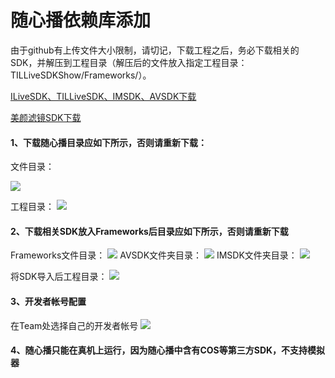 
# 随心播依赖库添加

由于github有上传文件大小限制，请切记，下载工程之后，务必下载相关的SDK，并解压到工程目录（解压后的文件放入指定工程目录：TILLiveSDKShow/Frameworks/）。

[ILiveSDK、TILLiveSDK、IMSDK、AVSDK下载](https://github.com/zhaoyang21cn/ILiveSDK_iOS_Demos)

[美颜滤镜SDK下载](https://github.com/zhaoyang21cn/ILiveSDK_iOS_Demos/blob/master/TILFilterSDK-README.md)


#### 1、下载随心播目录应如下所示，否则请重新下载：
文件目录：

![](http://mc.qcloudimg.com/static/img/b72bdf41f9b840adf696926f30bcdca8/image.jpg)

工程目录：
![](http://mc.qcloudimg.com/static/img/613e6f648797acd46ba0edb96eb98626/image.png)

#### 2、下载相关SDK放入Frameworks后目录应如下所示，否则请重新下载
Frameworks文件目录：
![](http://mc.qcloudimg.com/static/img/407fccb2b2e6c9d52170a1b0450de637/image.jpg)
AVSDK文件夹目录：
![](http://mc.qcloudimg.com/static/img/31fde827fdff1b187945068328fc84b0/image.png)
IMSDK文件夹目录：
![](http://mc.qcloudimg.com/static/img/66852695f6bfe40e5d2158ab788adc29/image.png)

将SDK导入后工程目录：
![](http://mc.qcloudimg.com/static/img/bb9c2f9b4487f4d0acebee36587f310d/image.png)

#### 3、开发者帐号配置
在Team处选择自己的开发者帐号
![](http://mc.qcloudimg.com/static/img/c82deb489b4a390a9e315b80a9140a46/image.png)

#### 4、随心播只能在真机上运行，因为随心播中含有COS等第三方SDK，不支持模拟器
